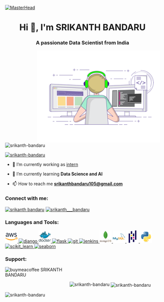 [![MasterHead](https://qph.cf2.quoracdn.net/main-qimg-b947409d2c451cac68a3de2f4535734d)](http://rishavchanda.io)
<h1 align="center">Hi 👋, I'm SRIKANTH BANDARU</h1>
<h3 align="center">A passionate Data Scientist from India</h3>
<img align="right" alt="Coding" width="400" src=https://raw.githubusercontent.com/devSouvik/devSouvik/master/gif3.gif



<p align="left"> <img src="https://komarev.com/ghpvc/?username=srikanth-bandaru&label=Profile%20views&color=0e75b6&style=flat" alt="srikanth-bandaru" /> </p>

<p align="left"> <a href="https://github.com/ryo-ma/github-profile-trophy"><img src="https://github-profile-trophy.vercel.app/?username=srikanth-bandaru" alt="srikanth-bandaru" /></a> </p>

- 🔭 I’m currently working as [intern](https://rubixe.com/)

- 🌱 I’m currently learning **Data Science and AI**

- 📫 How to reach me **srikanthbandaru105@gmail.com**

<h3 align="left">Connect with me:</h3>
<p align="left">
<a href="https://linkedin.com/in/srikanth bandaru" target="blank"><img align="center" src="https://raw.githubusercontent.com/rahuldkjain/github-profile-readme-generator/master/src/images/icons/Social/linked-in-alt.svg" alt="srikanth bandaru" height="30" width="40" /></a>
<a href="https://instagram.com/srikanth___bandaru" target="blank"><img align="center" src="https://raw.githubusercontent.com/rahuldkjain/github-profile-readme-generator/master/src/images/icons/Social/instagram.svg" alt="srikanth___bandaru" height="30" width="40" /></a>
</p>

<h3 align="left">Languages and Tools:</h3>
<p align="left"> <a href="https://aws.amazon.com" target="_blank" rel="noreferrer"> <img src="https://raw.githubusercontent.com/devicons/devicon/master/icons/amazonwebservices/amazonwebservices-original-wordmark.svg" alt="aws" width="40" height="40"/> </a> <a href="https://www.djangoproject.com/" target="_blank" rel="noreferrer"> <img src="https://cdn.worldvectorlogo.com/logos/django.svg" alt="django" width="40" height="40"/> </a> <a href="https://www.docker.com/" target="_blank" rel="noreferrer"> <img src="https://raw.githubusercontent.com/devicons/devicon/master/icons/docker/docker-original-wordmark.svg" alt="docker" width="40" height="40"/> </a> <a href="https://flask.palletsprojects.com/" target="_blank" rel="noreferrer"> <img src="https://www.vectorlogo.zone/logos/pocoo_flask/pocoo_flask-icon.svg" alt="flask" width="40" height="40"/> </a> <a href="https://git-scm.com/" target="_blank" rel="noreferrer"> <img src="https://www.vectorlogo.zone/logos/git-scm/git-scm-icon.svg" alt="git" width="40" height="40"/> </a> <a href="https://www.jenkins.io" target="_blank" rel="noreferrer"> <img src="https://www.vectorlogo.zone/logos/jenkins/jenkins-icon.svg" alt="jenkins" width="40" height="40"/> </a> <a href="https://www.mongodb.com/" target="_blank" rel="noreferrer"> <img src="https://raw.githubusercontent.com/devicons/devicon/master/icons/mongodb/mongodb-original-wordmark.svg" alt="mongodb" width="40" height="40"/> </a> <a href="https://www.mysql.com/" target="_blank" rel="noreferrer"> <img src="https://raw.githubusercontent.com/devicons/devicon/master/icons/mysql/mysql-original-wordmark.svg" alt="mysql" width="40" height="40"/> </a> <a href="https://pandas.pydata.org/" target="_blank" rel="noreferrer"> <img src="https://raw.githubusercontent.com/devicons/devicon/2ae2a900d2f041da66e950e4d48052658d850630/icons/pandas/pandas-original.svg" alt="pandas" width="40" height="40"/> </a> <a href="https://www.python.org" target="_blank" rel="noreferrer"> <img src="https://raw.githubusercontent.com/devicons/devicon/master/icons/python/python-original.svg" alt="python" width="40" height="40"/> </a> <a href="https://scikit-learn.org/" target="_blank" rel="noreferrer"> <img src="https://upload.wikimedia.org/wikipedia/commons/0/05/Scikit_learn_logo_small.svg" alt="scikit_learn" width="40" height="40"/> </a> <a href="https://seaborn.pydata.org/" target="_blank" rel="noreferrer"> <img src="https://seaborn.pydata.org/_images/logo-mark-lightbg.svg" alt="seaborn" width="40" height="40"/> </a> </p>

<h3 align="left">Support:</h3>
<p><a href="https://www.buymeacoffee.com/buymeacoffee SRIKANTH BANDARU"> <img align="left" src="https://cdn.buymeacoffee.com/buttons/v2/default-yellow.png" height="50" width="210" alt="buymeacoffee SRIKANTH BANDARU" /></a></p><br><br>

<p><img align="left" src="https://github-readme-stats.vercel.app/api/top-langs?username=srikanth-bandaru&show_icons=true&locale=en&layout=compact" alt="srikanth-bandaru" /></p>

<p>&nbsp;<img align="center" src="https://github-readme-stats.vercel.app/api?username=srikanth-bandaru&show_icons=true&locale=en" alt="srikanth-bandaru" /></p>

<p><img align="center" src="https://github-readme-streak-stats.herokuapp.com/?user=srikanth-bandaru&" alt="srikanth-bandaru" /></p>
